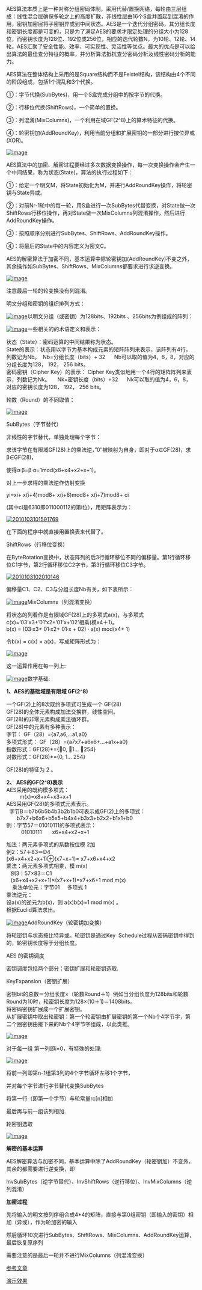 AES算法本质上是一种对称分组密码体制，采用代替/置换网络，每轮由三层组成：线性混合层确保多轮之上的高度扩散，非线性层由16个S盒并置起到混淆的作用，密钥加密层将子密钥异或到中间状态。AES是一个迭代分组密码，其分组长度和密钥长度都是可变的，只是为了满足AES的要求才限定处理的分组大小为128位，而密钥长度为128位、192位或256位，相应的迭代轮数N，为10轮、12轮、14轮。AES汇聚了安全性能、效率、可实现性、灵活性等优点。最大的优点是可以给出算法的最佳查分特征的概率，并分析算法抵抗查分密码分析及线性密码分析的能力。

AES算法在整体结构上采用的是Square结构而不是Feistel结构，该结构由4个不同的阶段组成，包括1个混乱和3个代换。

①：字节代换\(SubBytes\)，用一个S盒完成分组中的按字节的代换。

②：行移位代换\(ShiftRows\)，一个简单的置换。

③：列混淆\(MixColumns\)，一个利用在域GF\(2^8\)上的算术特征的代换。

④：轮密钥加\(AddRoundKey\)，利用当前分组和扩展密钥的一部分进行按位异或\(XOR\)。

[![](http://www.blogfshare.com/wp-content/uploads/images/AES_8096/image_thumb.png "image")](http://www.blogfshare.com/wp-content/uploads/images/AES_8096/image.png)

AES算法中的加密、解密过程要经过多次数据变换操作，每一次变换操作会产生一个中间结果，称为状态\(State\)，算法的执行过程如下：

①：给定一个明文M，将State初始化为M，并进行AddRoundKey操作，将轮密钥与State异或。

②：对前Nr-1轮中的每一轮，用S盒进行一次SubBytes代替变换，对State做一次ShiftRows行移位操作，再对State做一次MixColumns列混淆操作，然后进行AddRoundKey操作。

③：按照顺序分别进行SubBytes、ShiftRows、AddRoundKey操作。

④：将最后的State中的内容定义为密文C。

AES的解密算法于加密不同，基本运算中除轮密钥加\(AddRoundKey\)不变之外，其余操作如SubBytes、ShiftRows、MixColumns都要求进行求逆变换。

[![](http://www.blogfshare.com/wp-content/uploads/images/AES_8096/image_thumb_3.png "image")](http://www.blogfshare.com/wp-content/uploads/images/AES_8096/image_3.png)

注意最后一轮的轮变换没有列混淆。

明文分组和密钥的组织排列方式： 

[![](http://www.blogfshare.com/wp-content/uploads/images/AES_8096/image_thumb_4.png "image")](http://www.blogfshare.com/wp-content/uploads/images/AES_8096/image_4.png)以明文分组（或密钥）为128bits、192bits 、256bits为例组成的阵列：

[![](http://www.blogfshare.com/wp-content/uploads/images/AES_8096/image_thumb_5.png "image")](http://www.blogfshare.com/wp-content/uploads/images/AES_8096/image_5.png)一些相关的的术语定义和表示：

状态（State）：密码运算的中间结果称为状态。  
State的表示：状态用以字节为基本构成元素的矩阵阵列来表示，该阵列有4行，列数记为Nb。  Nb=分组长度（bits）÷ 32      Nb可以取的值为4，6，8，对应的分组长度为128， 192， 256 bits。  
密码密钥（Cipher Key）的表示： Cipher Key类似地用一个4行的矩阵阵列来表示，列数记为Nk。     Nk=密钥长度（bits）÷32      Nk可以取的值为4，6，8，对应的密钥长度为128， 192， 256 bits。

轮数（Round）的不同取值：

[![](http://www.blogfshare.com/wp-content/uploads/images/AES_8096/image_thumb_6.png "image")](http://www.blogfshare.com/wp-content/uploads/images/AES_8096/image_6.png)

SubBytes（字节替代）

非线性的字节替代，单独处理每个字节：

求该字节在有限域GF\(28\)上的乘法逆，”0″被映射为自身，即对于α∈GF\(28\)，求β∈GF\(28\)，

使得α·β=β·α=1mod\(x8+x4+x2+x+1\)。

对上一步求得的乘法逆作仿射变换

yi=xi+ x\(i+4\)mod8+ x\(i+6\)mod8+ x\(i+7\)mod8+ ci

\(其中ci是6310即011000112的第i位），用矩阵表示为：

[![](http://www.blogfshare.com/wp-content/uploads/images/AES_8096/2010103101591769_thumb.png "2010103101591769")](http://www.blogfshare.com/wp-content/uploads/images/AES_8096/2010103101591769.png)

在下面的程序中就直接用置换表来代替了。

ShiftRows（行移位变换）

在ByteRotation变换中，状态阵列的后3行循环移位不同的偏移量。第1行循环移位C1字节，第2行循环移位C2字节，第3行循环移位C3字节。

[![](http://www.blogfshare.com/wp-content/uploads/images/AES_8096/2010103102010146_thumb.png "2010103102010146")](http://www.blogfshare.com/wp-content/uploads/images/AES_8096/2010103102010146.png)

偏移量C1、C2、C3与分组长度Nb有关，如下表所示：

[![](http://www.blogfshare.com/wp-content/uploads/images/AES_8096/image_thumb_7.png "image")](http://www.blogfshare.com/wp-content/uploads/images/AES_8096/image_7.png)MixColumns（列混淆变换）

将状态的列看作是有限域GF\(28\)上的多项式a\(x\)，与多项式c\(x\)=’03’x3+’01’x2+’01’x+’02’相乘\(模x4＋1\)。  
b\(x\) = \(03·x3+ 01·x2+ 01·x + 02\) · a\(x\) mod\(x4+ 1\)

令b\(x\) = c\(x\) × a\(x\)，写成矩阵形式为：

[![](http://www.blogfshare.com/wp-content/uploads/images/AES_8096/image_thumb_8.png "image")](http://www.blogfshare.com/wp-content/uploads/images/AES_8096/image_8.png)

这一运算作用在每一列上:

[![](http://www.blogfshare.com/wp-content/uploads/images/AES_8096/image_thumb_9.png "image")](http://www.blogfshare.com/wp-content/uploads/images/AES_8096/image_9.png)数学基础:

**1、AES的基础域是有限域 GF\(2^8\)**

一个GF\(2\)上的8次既约多项式可生成一个 GF\(28\)  
GF\(28\)的全体元素构成加法交换群，线性空间。  
GF\(28\)的非零元素构成乘法循环群。  
GF\(28\)中的元素有多种表示：  
字节： GF（28）={a7,a6,…a1,a0}  
多项式形式： GF（28）={a7x7+a6x6+…+a1x+a0}  
指数形式：GF\(28\)\*={0, 1… 254}  
对数形式：GF\(28\)\*={0, 1… 254}

GF\(28\)的特征为 2 。

**2、 AES的GF\(2^8\)表示**  
AES采用的既约模多项式：  
         m\(x\)=x8+x4+x3+x+1       
AES采用GF\(28\)的多项式元素表示。  
  字节B＝b7b6b5b4b3b2b1b0可表示成GF\(2\)上的多项式：  
       b7x7+b6x6+b5x5+b4x4+b3x3+b2x2+b1x1+b0   
例：字节57＝01010111的多项式表示：  
          01010111       x6+x4+x2+x+1

加法：两元素多项式的系数按位模 2加  
例2：57＋83＝D4  
\(x6+x4+x2+x+1\)⊕\(x7+x+1\)= x7+x6+x4+x2  
乘法：两元素多项式相乘，模 m\(x\)  
   例3：57×83＝C1  
   \(x6+x4+x2+x+1\)×\(x7+x+1\)=x7+x6+1 mod m\(x\)  
    乘法单位元：字节01     多项式 1  
乘法逆元：  
设a\(x\)的逆元为b\(x\)，则 a\(x\)b\(x\)=1 mod m\(x\) 。  
根据Euclid算法求出。

[![](http://www.blogfshare.com/wp-content/uploads/images/AES_8096/image_thumb_10.png "image")](http://www.blogfshare.com/wp-content/uploads/images/AES_8096/image_10.png)AddRoundKey（轮密钥加变换）

将轮密钥与状态按比特异或。轮密钥是通过Key  Schedule过程从密码密钥中得到的，轮密钥长度等于分组长度。

AES 的密钥调度      

密钥调度包括两个部分：密钥扩展和轮密钥选取.

KeyExpansion（密钥扩展）

密钥bit的总数＝分组长度×（轮数Round＋1）例如当分组长度为128bits和轮数Round为10时，轮密钥长度为128×\(10＋1\)＝1408bits。  
将密码密钥扩展成一个扩展密钥。  
从扩展密钥中取出轮密钥：第一个轮密钥由扩展密钥的第一个Nb个4字节字，第二个圈密钥由接下来的Nb个4字节字组成，以此类推。

[![](http://www.blogfshare.com/wp-content/uploads/images/AES_8096/image_thumb_11.png "image")](http://www.blogfshare.com/wp-content/uploads/images/AES_8096/image_11.png)



对于每一组 第一列即i=0，有特殊的处理:

[![](http://www.blogfshare.com/wp-content/uploads/images/AES_8096/image_thumb_12.png "image")](http://www.blogfshare.com/wp-content/uploads/images/AES_8096/image_12.png)

将前一列即第n-1组第3列的4个字节循环左移1个字节，

并对每个字节进行字节替代变换SubBytes

将第一行（即第一个字节）与轮常量rc\[n\]相加 

最后再与前一组该列相加.

轮密钥选取

[![](http://www.blogfshare.com/wp-content/uploads/images/AES_8096/image_thumb_13.png "image")](http://www.blogfshare.com/wp-content/uploads/images/AES_8096/image_13.png)

**解密的基本运算**

AES解密算法与加密不同，基本运算中除了AddRoundKey（轮密钥加）不变外，其余的都需要进行逆变换，即

InvSubBytes（逆字节替代）、InvShiftRows（逆行移位）、InvMixColumns（逆列混淆）

**加密过程**

先将输入的明文按列序组合成4\*4的矩阵，直接与第0组密钥（即输入的密钥）相加（异或），作为轮加密的输入

然后循环10次进行SubBytes、ShiftRows、MixColumns、AddRoundKey运算，最后恢复原序列

需要注意的是最后一轮并不进行MixColumns（列混淆变换）



[参考文章](http://www.blogfshare.com/aes-rijndael.html)

[演示效果](https://coolshell.cn/wp-content/uploads/2010/10/rijndael_ingles2004.swf)

